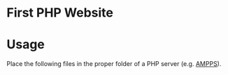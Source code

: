 # First PHP Website

# Usage

Place the following files in the proper folder of a PHP server (e.g. [AMPPS](http://www.ampps.com/)).
